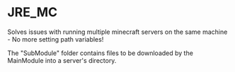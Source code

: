 # JRE_MC
Solves issues with running multiple minecraft servers on the same machine - No more setting path variables!

The "SubModule" folder contains files to be downloaded by the MainModule into a server's directory.
